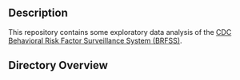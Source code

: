 ## Description

This repository contains some exploratory data analysis of the [CDC Behavioral Risk Factor Surveillance System (BRFSS)](https://www.cdc.gov/brfss/index.html).

## Directory Overview


